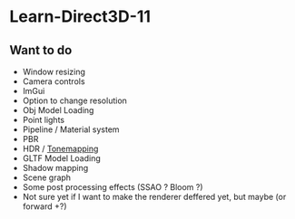 # Learn-Direct3D-11

## Want to do

- Window resizing
- Camera controls
- ImGui
- Option to change resolution
- Obj Model Loading
- Point lights
- Pipeline / Material system
- PBR
- HDR / [Tonemapping](https://64.github.io/tonemapping/)
- GLTF Model Loading
- Shadow mapping
- Scene graph
- Some post processing effects (SSAO ? Bloom ?)
- Not sure yet if I want to make the renderer deffered yet, but maybe (or forward +?)
